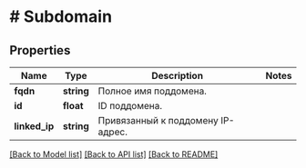 # # Subdomain

## Properties

Name | Type | Description | Notes
------------ | ------------- | ------------- | -------------
**fqdn** | **string** | Полное имя поддомена. |
**id** | **float** | ID поддомена. |
**linked_ip** | **string** | Привязанный к поддомену IP-адрес. |

[[Back to Model list]](../../README.md#models) [[Back to API list]](../../README.md#endpoints) [[Back to README]](../../README.md)
